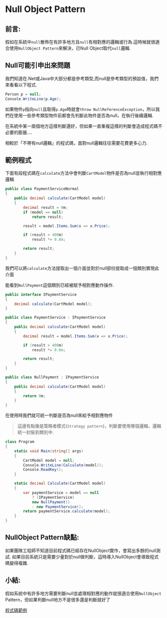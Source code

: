 # Null Object Pattern

## 前言:

假如在系統中`null`散佈在有許多地方且`null`有相對應的邏輯或行為.這時候就很適合使用`NullObject Pattern`來解決，已Null Object取代`null`邏輯.

## Null可能引申出來問題

我們知道在.Net或Java中大部分都是參考類型,而null是參考類型的預設值，我們來看看以下程式.

```csharp
Person p = null;
Console.WriteLine(p.Age);
```

如果物件`p`指向`null`且取得`p.Age`時就會`throw NullReferenceException`，所以我們在使用一些參考類型物件前都會先判斷此物件是否為null，在執行後續邏輯.

在系統中某一兩個地方這樣判斷還好，但如果一直重複這樣的判斷會造成程式碼不必要的膨脹....

相較於「不帶有null邏輯」的程式碼，面對null邏輯往往需要花費更多心力.

## 範例程式

下面有段程式碼在`calculate`方法中會判斷`CartModel`物件是否為null並執行相對應邏輯

```csharp
public class PaymentServiceNormal
{
    public decimal calculate(CartModel model)
    {
        decimal result = 0m;
        if (model == null)
            return result;

        result = model.Items.Sum(x => x.Price);

        if (result > 400m)
            result *= 0.8m;

        return result;
    }
}
```

我們可以將`calculate`方法提取出一個介面並對於null部份提取成一個類別實現此介面

能看到`NullPayment`這個類別已經被賦予相對應動作操作.

```csharp
public interface IPaymentService
{
    decimal calculate(CartModel model);
}

public class PaymentService : IPaymentService
{
    public decimal calculate(CartModel model)
    {
        decimal result = model.Items.Sum(x => x.Price);

        if (result > 400m)
            result *= 0.8m;

        return result;
    }
}

public class NullPayment : IPaymentService
{
    public decimal calculate(CartModel model)
    {
        return 0m;
    }
}
```

在使用時我們就可統一判斷是否為null來給予相對應物件

> 這邊有點像是策略者模式(`Strategy pattern`)，判斷要使用哪個邏輯，邏輯統一封裝到類別中.

```csharp
class Program
{
    static void Main(string[] args)
    {
        CartModel model = null;
        Console.WriteLine(Calculate(model));
        Console.ReadKey();
    }

    static decimal Calculate(CartModel model)
    {
        var paymentService = model == null
            ? (IPaymentService)
            new NullPayment()
            : new PaymentService();
        return paymentService.calculate(model);
    }
}
```

## NullObject Pattern缺點:

如果團隊工程師不知道目前程式碼已經存在NullObject實作，會寫出多餘的null測試.
如果目前系統只是需要少量對於null做判斷，這時導入NullObject會導致程式碼變得複雜.

## 小結:

假如系統中有許多地方需要判斷null並處理相對應的動作就很適合使用`NullObject` Pattern，但如果判斷null地方不是很多還是判斷就好了

[程式碼範例](https://github.com/isdaniel/DesignPattern/tree/master/DesignPattern/NullObjectPattern)